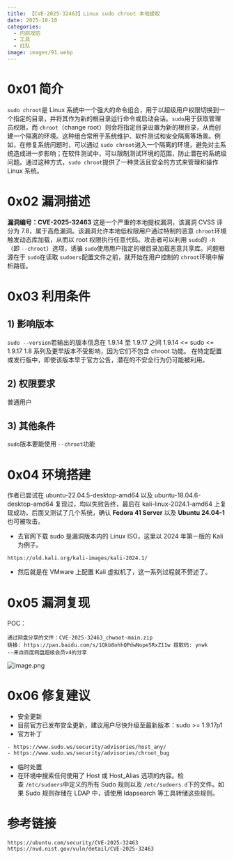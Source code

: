 ```yaml
---
title: 【CVE-2025-32463】Linux sudo chroot 本地提权
date: 2025-10-10
categories:
  - 内网攻防
  - 工具
  - 红队
image: images/91.webp
---
```

# 0x01 简介
`sudo chroot`是 Linux 系统中一个强大的命令组合，用于以超级用户权限切换到一个指定的目录，并将其作为新的根目录运行命令或启动会话。`sudo`用于获取管理员权限，而 `chroot`（change root）则会将指定目录设置为新的根目录，从而创建一个隔离的环境。这种组合常用于系统维护、软件测试和安全隔离等场景。例如，在修复系统问题时，可以通过 `sudo chroot`进入一个隔离的环境，避免对主系统造成进一步影响；在软件测试中，可以限制测试环境的范围，防止潜在的系统级问题。通过这种方式，`sudo chroot`提供了一种灵活且安全的方式来管理和操作 Linux 系统。
# 0x02 漏洞描述
**漏洞编号：CVE-2025-32463**
这是一个严重的本地提权漏洞，该漏洞 CVSS 评分为 7.8，属于高危漏洞。该漏洞允许本地低权限用户通过特制的恶意 `chroot`环境触发动态库加载，从而以 root 权限执行任意代码。攻击者可以利用 `sudo`的 `-R`（即 `--chroot`）选项，诱骗 `sudo`使用用户指定的根目录加载恶意共享库。问题根源在于 `sudo`在读取 `sudoers`配置文件之前，就开始在用户控制的 `chroot`环境中解析路径。
# 0x03 利用条件
## 1) 影响版本
`sudo --version`若输出的版本信息在 1.9.14 至 1.9.17 之间
1.9.14 <= sudo <= 1.9.17
1.8 系列及更早版本不受影响，因为它们不包含 chroot 功能。 在特定配置或发行版中，即使该版本早于官方公告，潜在的不安全行为仍可能被利用。
## 2) 权限要求
普通用户
## 3) 其他条件
`sudo`版本要能使用 `--chroot`功能
# 0x04 环境搭建
作者已尝试在 ubuntu-22.04.5-desktop-amd64 以及 ubuntu-18.04.6-desktop-amd64 复现过，均以失败告终，最后在 kali-linux-2024.1-amd64 上复现成功，后面又测试了几个系统，确认 **Fedora 41 Server** 以及 **Ubuntu 24.04-1** 也可被攻击。
- 去官网下载 sudo 是漏洞版本内的 Linux ISO，这里以 2024 年第一版的 Kali 为例子。
```
https://old.kali.org/kali-images/kali-2024.1/
```
- 然后就是在 VMware 上配置 Kali 虚拟机了，这一系列过程就不赘述了。
# 0x05 漏洞复现
POC：
```
通过网盘分享的文件：CVE-2025-32463_chwoot-main.zip
链接: https://pan.baidu.com/s/1Qkb8ohhQPdwNope5RxZ11w 提取码: ynwk 
--来自百度网盘超级会员v4的分享
```
![image.png](https://blogslimer.oss-cn-shanghai.aliyuncs.com/blog/20251010154955.png)
# 0x06 修复建议
- 安全更新
- 目前官方已发布安全更新，建议用户尽快升级至最新版本：sudo >= 1.9.17p1
- 官方补丁
```
- https://www.sudo.ws/security/advisories/host_any/
- https://www.sudo.ws/security/advisories/chroot_bug
```
- 临时处置
- 在环境中搜索任何使用了 Host 或 Host_Alias 选项的内容。检查 `/etc/sudoers`中定义的所有 Sudo 规则以及 `/etc/sudoers.d`下的文件。如果 Sudo 规则存储在 LDAP 中，请使用 ldapsearch 等工具转储这些规则。
# 参考链接
```
https://ubuntu.com/security/CVE-2025-32463
https://nvd.nist.gov/vuln/detail/CVE-2025-32463
```
